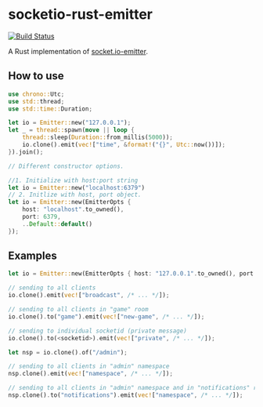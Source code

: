 # socketio-rust-emitter

[![Build Status](https://travis-ci.org/epli2/socketio-rust-emitter.svg?branch=master)](https://travis-ci.org/epli2/socketio-rust-emitter)

A Rust implementation of [socket.io-emitter](https://github.com/socketio/socket.io-emitter).

## How to use

```rust
use chrono::Utc;
use std::thread;
use std::time::Duration;

let io = Emitter::new("127.0.0.1");
let _ = thread::spawn(move || loop {
    thread::sleep(Duration::from_millis(5000));
    io.clone().emit(vec!["time", &format!("{}", Utc::now())]);
}).join();
```

```rust
// Different constructor options.

//1. Initialize with host:port string
let io = Emitter::new("localhost:6379")
// 2. Initlize with host, port object.
let io = Emitter::new(EmitterOpts {
    host: "localhost".to_owned(),
    port: 6379,
    ..Default::default()
});
```

## Examples

```rust
let io = Emitter::new(EmitterOpts { host: "127.0.0.1".to_owned(), port: 6379, ..Default::default() });

// sending to all clients
io.clone().emit(vec!["broadcast", /* ... */]);

// sending to all clients in "game" room
io.clone().to("game").emit(vec!["new-game", /* ... */]);

// sending to individual socketid (private message)
io.clone().to(<socketid>).emit(vec!["private", /* ... */]);

let nsp = io.clone().of("/admin");

// sending to all clients in "admin" namespace
nsp.clone().emit(vec!["namespace", /* ... */]);

// sending to all clients in "admin" namespace and in "notifications" room
nsp.clone().to("notifications").emit(vec!["namespace", /* ... */]);
```
